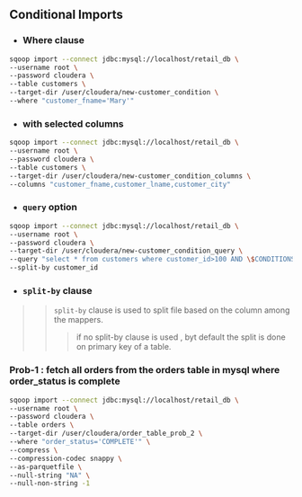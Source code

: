 ## Conditional Imports 

* ### Where clause

```bash
sqoop import --connect jdbc:mysql://localhost/retail_db \
--username root \
--password cloudera \
--table customers \
--target-dir /user/cloudera/new-customer_condition \
--where "customer_fname='Mary'"
```
* ### with selected columns
```bash
sqoop import --connect jdbc:mysql://localhost/retail_db \
--username root \
--password cloudera \
--table customers \
--target-dir /user/cloudera/new-customer_condition_columns \
--columns "customer_fname,customer_lname,customer_city"
```
* ### **`query`** option 
```bash
sqoop import --connect jdbc:mysql://localhost/retail_db \
--username root \
--password cloudera \
--target-dir /user/cloudera/new-customer_condition_query \
--query "select * from customers where customer_id>100 AND \$CONDITIONS" \
--split-by customer_id
```
* ### **`split-by`** clause
>> `split-by` clause is used to split file based on the column among the mappers.
>>> if no split-by clause is used , byt default the split is done on primary key of a table.
> 

### Prob-1  : fetch all orders from the orders table in mysql where order_status is complete
 ```bash 
sqoop import --connect jdbc:mysql://localhost/retail_db \
--username root \
--password cloudera \
--table orders \
--target-dir /user/cloudera/order_table_prob_2 \
--where "order_status='COMPLETE'" \
--compress \
--compression-codec snappy \
--as-parquetfile \
--null-string "NA" \
--null-non-string -1
```
